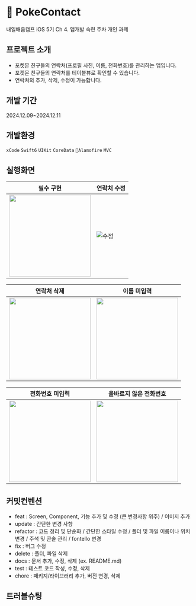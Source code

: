 # 🧶 PokeContact
내일배움캠프 iOS 5기 Ch 4. 앱개발 숙련 주차 개인 과제

프로젝트 소개
------------
- 포켓몬 친구들의 연락처(프로필 사진, 이름, 전화번호)를 관리하는 앱입니다.
- 포켓몬 친구들의 연락처를 테이블뷰로 확인할 수 있습니다.
- 연락처의 추가, 삭제, 수정이 가능합니다.

개발 기간
------------
2024.12.09~2024.12.11


개발환경
------------
`xCode` `Swift6` `UIKit` `CoreData` `Alamofire` `MVC`





실행화면
-------------

| 필수 구현 | 연락처 수정 |
| --- | --- |
| <img src="https://github.com/user-attachments/assets/e51ce43e-6757-413c-9210-f82231e463c3" width="220"> |![수정](https://github.com/user-attachments/assets/2b6ca8d0-27dc-4ea7-b45b-e61bf6f04901)|

| 연락처 삭제 | 이름 미입력 |
| --- | --- |
| <img src="https://github.com/user-attachments/assets/d0472c46-1e5c-4f41-9009-3f65f337b8d6" width="220"> | <img src="https://github.com/user-attachments/assets/9e05222f-e2e0-4042-8083-fae1a7c097f9" width="220"> |

| 전화번호 미입력 | 올바르지 않은 전화번호 |
| --- | --- |
| <img src="https://github.com/user-attachments/assets/118d7b4a-eec3-4e3f-97bd-258d35315c72" width="220"> |<img src="https://github.com/user-attachments/assets/933f66e3-7c2c-4ec3-81dc-66f112203ce5" width="220">|




커밋컨벤션
-------------
- feat : Screen, Component, 기능 추가 및 수정 (큰 변경사항 위주) / 이미지 추가
- update : 간단한 변경 사항
- refactor : 코드 정리 및 단순화 / 간단한 스타일 수정 / 폴더 및 파일 이름이나 위치 변경 / 주석 및 콘솔 관리 / fontello 변경
- fix : 버그 수정
- delete : 폴더, 파일 삭제
- docs : 문서 추가, 수정, 삭제 (ex. README.md)
- test : 테스트 코드 작성, 수정, 삭제
- chore : 패키지/라이브러리 추가, 버전 변경, 삭제

트러블슈팅
-------------
